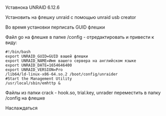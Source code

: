 Уставнока UNRAID 6.12.6

Установить на флешку unraid с помощью unraid usb creator

Во время установки перписать GUID флешки

Файл go на флешке в папке /config - отредактировать и привести к виду:
```
#!/bin/bash
export UNRAID_GUID=GUID вашей флешки
export UNRAID_NAME=Имя вашего сервера на английском языке
export UNRAID_DATE=1654646400
export UNRAID_VERSION=Pro
/lib64/ld-linux-x86-64.so.2 /boot/config/unraider
#Start the Management Utility
/usr/local/sbin/emhttp &
```
Файлы из папки crack - hook.so, trial.key, unrader переместить в папку /config на флешке

Наслаждаться
